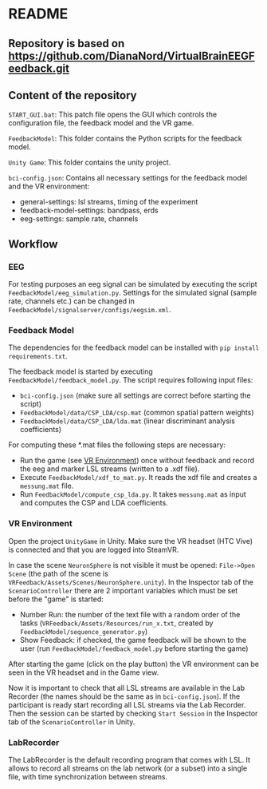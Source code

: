 # README

## Repository is based on https://github.com/DianaNord/VirtualBrainEEGFeedback.git

## Content of the repository
```START_GUI.bat```:
This patch file opens the GUI which controls the configuration file, the feedback model and the VR game.

```FeedbackModel```:
This folder contains the Python scripts for the feedback model.

```Unity Game```:
This folder contains the unity project.

```bci-config.json```:
Contains all necessary settings for the feedback model and the VR environment:
- general-settings: lsl streams, timing of the experiment
- feedback-model-settings: bandpass, erds
- eeg-settings: sample rate, channels

## Workflow


### EEG
For testing purposes an eeg signal can be simulated by executing the script ``FeedbackModel/eeg_simulation.py``.
Settings for the simulated signal (sample rate, channels etc.) can be changed in ``FeedbackModel/signalserver/configs/eegsim.xml``.

### Feedback Model
The dependencies for the feedback model can be installed with ``pip install requirements.txt``. 

The feedback model is started by executing ``FeedbackModel/feedback_model.py``.
The script requires following input files:
- ``bci-config.json`` (make sure all settings are correct before starting the script)
- ``FeedbackModel/data/CSP_LDA/csp.mat`` (common spatial pattern weights)
- ``FeedbackModel/data/CSP_LDA/lda.mat`` (linear discriminant analysis coefficients)

For computing these *.mat files the following steps are necessary:
- Run the game (see [VR Environment](#vr-environment)) once without feedback and record the eeg and marker LSL streams (written to a .xdf file).
- Execute ``FeedbackModel/xdf_to_mat.py``. It reads the xdf file and creates a ``messung.mat`` file.
- Run ``FeedbackModel/compute_csp_lda.py``. It takes ``messung.mat`` as input and computes the CSP and LDA coefficients.

### VR Environment
Open the project ``UnityGame`` in Unity. Make sure the VR headset (HTC Vive) is connected and that you are logged into SteamVR.

In case the scene ``NeuronSphere`` is not visible it must be opened: ``File->Open Scene`` (the path of the scene is ``VRFeedback/Assets/Scenes/NeuronSphere.unity``).
In the Inspector tab of the ``ScenarioController`` there are 2 important variables which must be set before the "game" is started:
- Number Run: the number of the text file with a random order of the tasks (``VRFeedback/Assets/Resources/run_x.txt``, created by ``FeedbackModel/sequence_generator.py``)
- Show Feedback: if checked, the game feedback will be shown to the user (run ``FeedbackModel/feedback_model.py`` before starting the game)

After starting the game (click on the play button) the VR environment can be seen in the VR headset and in the Game view. 

Now it is important to check that all LSL streams are available in the Lab Recorder (the names should be the same as in ``bci-config.json``).
If the participant is ready start recording all LSL streams via the Lab Recorder.
Then the session can be started by checking ``Start Session`` in the Inspector tab of the ``ScenarioController`` in Unity.

### LabRecorder
The LabRecorder is the default recording program that comes with LSL.
It allows to record all streams on the lab network (or a subset) into a single file, with time synchronization between streams.